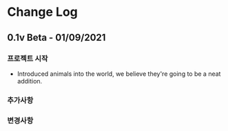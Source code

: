 # Change Log

## 0.1v Beta - 01/09/2021

### 프로젝트 시작

* Introduced animals into the world, we believe they're going to be a neat addition.

### 추가사항

### 변경사항

